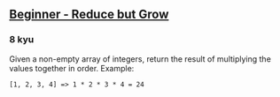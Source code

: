 <h2><a href=https://www.codewars.com/kata/57f780909f7e8e3183000078/train/csharp target="_blank">Beginner - Reduce but Grow</a></h2><h3>8 kyu</h3><p>Given a non-empty array of integers, return the result of multiplying the values together in order. Example:</p><pre><code>[1, 2, 3, 4] =&gt; 1 * 2 * 3 * 4 = 24</code></pre>